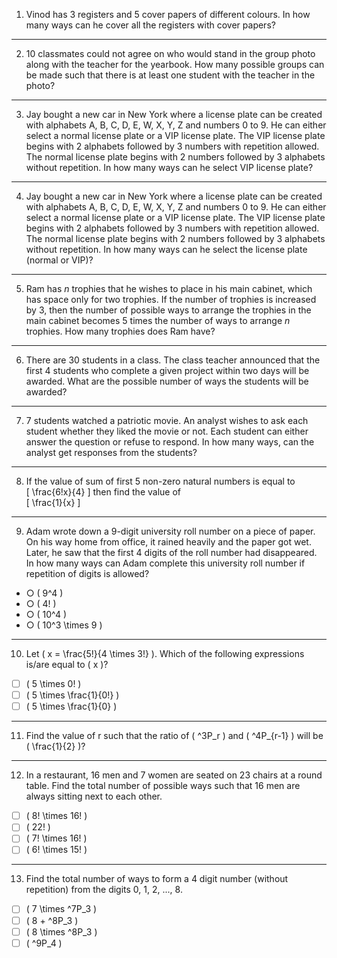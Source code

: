 1) Vinod has 3 registers and 5 cover papers of different colours. In how many ways can he cover all the registers with cover papers?  

---

2) 10 classmates could not agree on who would stand in the group photo along with the teacher for the yearbook. How many possible groups can be made such that there is at least one student with the teacher in the photo?  

---

3) Jay bought a new car in New York where a license plate can be created with alphabets A, B, C, D, E, W, X, Y, Z and numbers 0 to 9. He can either select a normal license plate or a VIP license plate. The VIP license plate begins with 2 alphabets followed by 3 numbers with repetition allowed. The normal license plate begins with 2 numbers followed by 3 alphabets without repetition. In how many ways can he select VIP license plate?  

---

4) Jay bought a new car in New York where a license plate can be created with alphabets A, B, C, D, E, W, X, Y, Z and numbers 0 to 9. He can either select a normal license plate or a VIP license plate. The VIP license plate begins with 2 alphabets followed by 3 numbers with repetition allowed. The normal license plate begins with 2 numbers followed by 3 alphabets without repetition. In how many ways can he select the license plate (normal or VIP)?  

---

5) Ram has *n* trophies that he wishes to place in his main cabinet, which has space only for two trophies. If the number of trophies is increased by 3, then the number of possible ways to arrange the trophies in the main cabinet becomes 5 times the number of ways to arrange *n* trophies. How many trophies does Ram have?  

---

6) There are 30 students in a class. The class teacher announced that the first 4 students who complete a given project within two days will be awarded. What are the possible number of ways the students will be awarded?  

---  

7) 7 students watched a patriotic movie. An analyst wishes to ask each student whether they liked the movie or not. Each student can either answer the question or refuse to respond. In how many ways, can the analyst get responses from the students?  

---

8) If the value of sum of first 5 non-zero natural numbers is equal to  
\[
\frac{6!x}{4}
\]
then find the value of  
\[
\frac{1}{x}
\]  

---

9) Adam wrote down a 9-digit university roll number on a piece of paper. On his way home from office, it rained heavily and the paper got wet. Later, he saw that the first 4 digits of the roll number had disappeared. In how many ways can Adam complete this university roll number if repetition of digits is allowed?  

- ○ \( 9^4 \)  
- ○ \( 4! \)  
- ○ \( 10^4 \)  
- ○ \( 10^3 \times 9 \)  


---

10) Let \( x = \frac{5!}{4 \times 3!} \). Which of the following expressions is/are equal to \( x \)?  

- [ ] \( 5 \times 0! \)  
- [ ] \( 5 \times \frac{1}{0!} \)  
- [ ] \( 5 \times \frac{1}{0} \)  

---

11) Find the value of r such that the ratio of \( ^3P_r \) and \( ^4P_{r-1} \) will be \( \frac{1}{2} \)?  

---

12) In a restaurant, 16 men and 7 women are seated on 23 chairs at a round table. Find the total number of possible ways such that 16 men are always sitting next to each other.  

- [ ] \( 8! \times 16! \)  
- [ ] \( 22! \)  
- [ ] \( 7! \times 16! \)  
- [ ] \( 6! \times 15! \)  

---

13) Find the total number of ways to form a 4 digit number (without repetition) from the digits 0, 1, 2, ..., 8.  

- [ ] \( 7 \times ^7P_3 \)  
- [ ] \( 8 + ^8P_3 \)  
- [ ] \( 8 \times ^8P_3 \)  
- [ ] \( ^9P_4 \)
